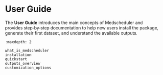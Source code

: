 # User Guide

The **User Guide** introduces the main concepts of Medscheduler and provides step‑by‑step documentation
to help new users install the package, generate their first dataset, and understand the available outputs.

```{toctree}
:maxdepth: 2

what_is_medscheduler
installation
quickstart
outputs_overview
customization_options
```
